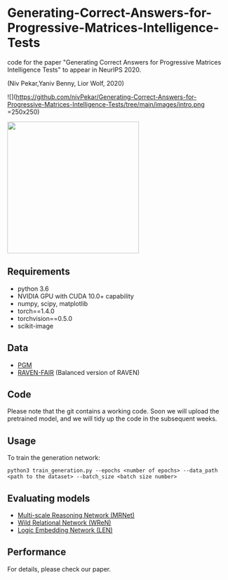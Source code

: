 # Generating-Correct-Answers-for-Progressive-Matrices-Intelligence-Tests
code for the paper "Generating Correct Answers for Progressive Matrices Intelligence Tests" to appear in NeurIPS 2020. 

(Niv Pekar,Yaniv Benny, Lior Wolf, 2020)

![](https://github.com/nivPekar/Generating-Correct-Answers-for-Progressive-Matrices-Intelligence-Tests/tree/main/images/intro.png =250x250)

<img src="https://github.com/nivPekar/Generating-Correct-Answers-for-Progressive-Matrices-Intelligence-Tests/tree/main/images/intro.png" width="300" height="300" />



## Requirements
* python 3.6
* NVIDIA GPU with CUDA 10.0+ capability
* numpy, scipy, matplotlib
* torch==1.4.0
* torchvision==0.5.0
* scikit-image


## Data
* [PGM](https://github.com/deepmind/abstract-reasoning-matrices)
* [RAVEN-FAIR](https://github.com/yanivbenny/RAVEN_FAIR) (Balanced version of RAVEN)


## Code
Please note that the git contains a working code. Soon we will upload the pretrained model, and we will tidy up the code in the subsequent weeks.

## Usage
To train the generation network:
```
python3 train_generation.py --epochs <number of epochs> --data_path <path to the dataset> --batch_size <batch size number>
```


## Evaluating models
* [Multi-scale Reasoning Network (MRNet)](https://github.com/yanivbenny/MRNet)
* [Wild Relational Network (WReN)](https://github.com/Fen9/WReN)
* [Logic Embedding Network (LEN)](https://github.com/zkcys001/distracting_feature)

## Performance
For details, please check our paper. 
